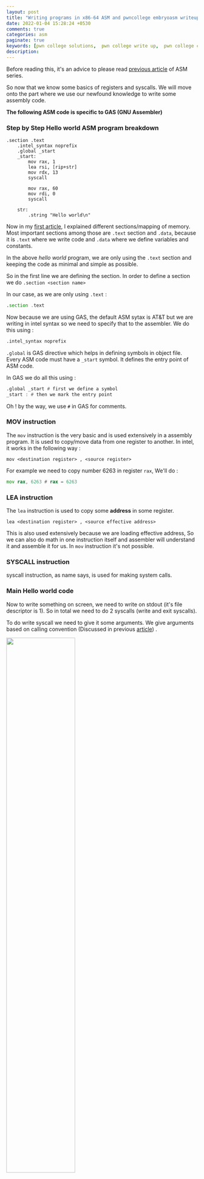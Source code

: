 ```yaml
---
layout: post
title: "Writing programs in x86-64 ASM and pwncollege embryoasm writeup"
date: 2022-01-04 15:28:24 +0530
comments: true
categories: asm
paginate: true
keywords: [pwn college solutions,  pwn college write up,  pwn college challenges,  pwn college github,  pwn college dojo,  pwn college youtube,  pwn college reddit,  pwn college program interaction,  pwn college belts,  pwn.college babyshell ]
description:  
---
```


Before reading this, it's an advice to please read [previous article](/blog/2021/11/25/x86-64-assembly-language/) of ASM series.

So now that we know some basics of registers and syscalls. We will move onto the part where we use our newfound knowledge to write some assembly code. 

**The following ASM code is specific to GAS (GNU Assembler)**

### Step by Step Hello world ASM program breakdown  

```assembly
.section .text
    .intel_syntax noprefix
    .global _start
    _start:
        mov rax, 1
        lea rsi, [rip+str]
        mov rdx, 13
        syscall

        mov rax, 60
        mov rdi, 0
        syscall

    str:
        .string "Hello world\n"
```


Now in my [first article](/blog/2021/01/24/Memory-Mapping-Introduction/), I explained different sections/mapping of memory. Most important sections among those are `.text` section and `.data`, because it is `.text` where we write code and `.data` where we define variables and constants. 

In the above *hello world* program, we are only using the `.text` section and keeping the code as minimal and simple as possible. 

So in the first line we are defining the section. In order to define a section we do `.section <section name>`

In our case, as we are only using `.text` : 

```asm 
.section .text 
```

Now because we are using GAS, the default ASM sytax is AT&T but we are writing in intel syntax so we need to specify that to the assembler. We do this using : 

```asm 
.intel_syntax noprefix 
``` 

`.global` is GAS directive which helps in defining symbols in object file. Every ASM code must have a `_start` symbol. It defines the entry point of ASM code. 

In GAS we do all this using : 

```asm 
.global _start # first we define a symbol
_start : # then we mark the entry point 
``` 

Oh ! by the way, we use `#` in GAS for comments. 

### MOV instruction  

The `mov` instruction is the very basic and is used extensively in a assembly program.  It is used to copy/move data from one register to another. In intel, it works in the following way : 

``` 
mov <destination register> , <source register>
``` 

For example we need to copy number 6263 in register `rax`, We'll do : 

```asm 
mov rax, 6263 # rax = 6263
```

### LEA instruction 

The `lea` instruction is used to copy some **address** in some register. 

```
lea <destination register> , <source effective address>
``` 
This is also used extensively because we are loading effective address, So we can also do math in one instruction itself and assembler will understand it and assemble it for us. In `mov` instruction it's not possible.  

### SYSCALL instruction 

syscall instruction, as name says, is used for making system calls. 

### Main Hello world code 

Now to write something on screen, we need to write on stdout (it's file descriptor is 1). So in total we need to do 2 syscalls (write and exit syscalls).

To do write syscall we need to give it some arguments. We give arguments based on calling convention (Discussed in previous [article](/blog/2021/11/25/x86-64-assembly-language/)) . 

<img src="/images/x86-64/Calling_convention.png" class="center" style="width: 60%">

We can either use a good [website](https://chromium.googlesource.com/chromiumos/docs/+/master/constants/syscalls.md) or if you are a console fan then method used in [previous article](/blog/2021/11/25/x86-64-assembly-language/) to get syscall number and to see arguments use 2nd page of `man` command. 

<img src="/images/x86-64/man_write.png" class="center"> 

`echo SYS_write | gcc -include sys/syscall.h -E - ` 

So, putting everything together and writing a subroutine for `write` syscall

**1st argument :** fd (File descriptor which in our case is 1 for stdout) <br>
**2nd argument :** buf (Buffer, Address of info which has to be written on screen ?) <br>
**3rd argument :** count (Buffer size) <br>

All these arguments have to be set according to calling convention. 

```asm 
mov rax, 1         # syscall code is set through rax register 
mov rdi, 1         # set fd to stdout (1)  
lea rsi, [rip+str] # use rip (instruction pointer) to access label str
mov rdx, 13        # Hello world\n\0 size = 13
syscall            # perform syscall 
``` 

Label `str` is basically a space in memory where "hello world" is stored in form of bytes. `lea` instruction will calculate the address of the start of buffer using `rip` register (instruction pointer). 

I recommend you to write the `exit` subroutine without looking at my code. 

**Exit subroutine :**

```asm 
mov rax, 60 # syscall code for exit is 60 
mov rdi, 0  # return address of exit 
syscall     # perform syscall 
```

So to putting all the pieces together and we get our assembly code : 

```asm 
.section .text
    .intel_syntax noprefix
    .global _start
    _start:
        mov rax, 1
        lea rsi, [rip+str]
        mov rdx, 13
        syscall

        mov rax, 60
        mov rdi, 0
        syscall

    str:
        .string "Hello world\n"
```

I hope after reading this, you would have understood assembly and basic concepts related to memory. Now like any other language, assembly is just about practice, pratice and practice. Once you master it, I guarantee, assembly and C will become your favorite language. 


### [Pwn.College Embryoasm](https://dojo.pwn.college/challenges/asm)  Writeup

I have already started the instance, so let' connnect `ssh -i ~/.ssh/key.pub hacker@dojo.pwn.college` . 

<img src="/images/x86-64/asm_1.png" class="center" > 

So this is easy. As explained above. We can just do `mov rdi, 0x1337`

full code : 

```asm 
.section .text 
    .intel_syntax noprefix 
    .global _start 
    _start : 
        mov rdi, 0x1337
```

First we assemble it and compile it into an ELF then we will convert copy bytes of that ELF in a different file. 

to do so : 
```
gcc -nostdlib -static exp.s -o exp
objcopy --dump-section .text=exp.bin exp
```

Then we will pipe the bytes into the challenge. 

<img src="/images/x86-64/asm_1_flag.png" class="center" > 

We can also do this using python script through pwntools. 

Python script : 

```py
#!/usr/bin/env python3
import pwn
pwn.context.log_level = "INFO"
pwn.context.encoding = "latin"
pwn.context.arch = "amd64"
pwn.warnings.simplefilter("ignore")

assembly = """mov rdi, 0x1337"""

proc = pwn.process("/challenge/embryoasm_level1")
print(proc.readrepeat(1).decode())
proc.send(pwn.asm(assembly))
print(proc.readrepeat(1).decode())
```

In future I'll write some interesting articles on some more instructions in ASM, file operations through assembly, shellcoding and operating system design.  

A [wise man](https://deut-erium.github.io/about.html)👨‍💻 (check out his [blog](https://deut-erium.github.io/)) once said to me, "its almost like playing lego ... you have to put the pieces together ..." 

On that note, 

Signing out


